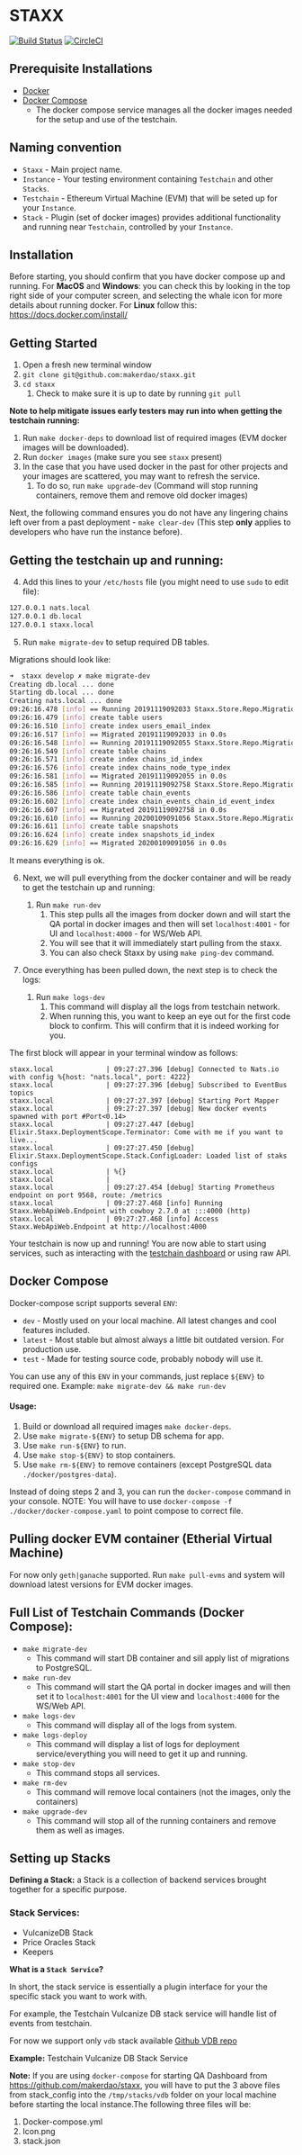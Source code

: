 # STAXX
[![Build Status](https://travis-ci.org/makerdao/staxx.svg?branch=master)](https://travis-ci.org/makerdao/staxx)
[![CircleCI](https://circleci.com/gh/makerdao/staxx.svg?style=svg)](https://circleci.com/gh/makerdao/staxx)


## Prerequisite Installations
- [Docker](https://docs.docker.com/get-docker/)
- [Docker Compose](https://docs.docker.com/compose/)
  - The docker compose service manages all the docker images needed for the setup and use of the testchain.


## Naming convention

 - `Staxx` - Main project name.
 - `Instance` - Your testing environment containing `Testchain` and other `Stacks`.
 - `Testchain` - Ethereum Virtual Machine (EVM) that will be seted up for your `Instance`.
 - `Stack` - Plugin (set of docker images) provides additional functionality and running near `Testchain`, controlled by your `Instance`.

## Installation

Before starting, you should confirm that you have docker compose up and running.
For **MacOS** and **Windows**: you can check this by looking in the top right side of your computer screen, and selecting the whale icon for more details about running docker.
For **Linux** follow this: https://docs.docker.com/install/

## Getting Started

1. Open a fresh new terminal window
2. `git clone git@github.com:makerdao/staxx.git`
3. `cd staxx`
    1. Check to make sure it is up to date by running `git pull`


**Note to help mitigate issues early testers may run into when getting the testchain running:**

1. Run `make docker-deps` to download list of required images (EVM docker images will be downloaded).
2. Run `docker images` (make sure you see `staxx` present)
3. In the case that you have used docker in the past for other projects and your images are scattered, you may want to refresh the service.
    1. To do so, run `make upgrade-dev` (Command will stop running containers, remove them and remove old docker images)


Next, the following command ensures you do not have any lingering chains left over from a past deployment  - `make clear-dev` (This step **only** applies to developers who have run the instance before).

## Getting the testchain up and running:
4. Add this lines to your `/etc/hosts` file (you might need to use `sudo` to edit file): 

```txt
127.0.0.1 nats.local
127.0.0.1 db.local
127.0.0.1 staxx.local
```

5. Run `make migrate-dev` to setup required DB tables.

Migrations should look like:
```bash
➜  staxx develop ✗ make migrate-dev
Creating db.local ... done
Starting db.local ... done
Creating nats.local ... done
09:26:16.478 [info] == Running 20191119092033 Staxx.Store.Repo.Migrations.Users.change/0 forward
09:26:16.479 [info] create table users
09:26:16.510 [info] create index users_email_index
09:26:16.517 [info] == Migrated 20191119092033 in 0.0s
09:26:16.548 [info] == Running 20191119092055 Staxx.Store.Repo.Migrations.Chain.change/0 forward
09:26:16.549 [info] create table chains
09:26:16.571 [info] create index chains_id_index
09:26:16.576 [info] create index chains_node_type_index
09:26:16.581 [info] == Migrated 20191119092055 in 0.0s
09:26:16.585 [info] == Running 20191119092758 Staxx.Store.Repo.Migrations.ChainEvents.change/0 forward
09:26:16.586 [info] create table chain_events
09:26:16.602 [info] create index chain_events_chain_id_event_index
09:26:16.607 [info] == Migrated 20191119092758 in 0.0s
09:26:16.610 [info] == Running 20200109091056 Staxx.Store.Repo.Migrations.CreateSnapshotsTable.change/0 forward
09:26:16.611 [info] create table snapshots
09:26:16.624 [info] create index snapshots_id_index
09:26:16.629 [info] == Migrated 20200109091056 in 0.0s
```

It means everything is ok. 

6. Next, we will pull everything from the docker container and will be ready to get the testchain up and running:
    1. Run `make run-dev`
        1. This step pulls all the images from docker down and will start the QA portal in docker images and then will set `localhost:4001` - for UI and `localhost:4000` - for WS/Web API.
        2. You will see that it will immediately start pulling from the staxx.
        3. You can also check Staxx by using `make ping-dev` command.

7. Once everything has been pulled down, the next step is to check the logs:
    1. Run `make logs-dev`
        1. This command will display all the logs from testchain network.
        2. When running this, you want to keep an eye out for the first code block to confirm. This will confirm that it is indeed working for you.


The first block will appear in your terminal window as follows:

```
staxx.local             | 09:27:27.396 [debug] Connected to Nats.io with config %{host: "nats.local", port: 4222}
staxx.local             | 09:27:27.396 [debug] Subscribed to EventBus topics
staxx.local             | 09:27:27.397 [debug] Starting Port Mapper
staxx.local             | 09:27:27.397 [debug] New docker events spawned with port #Port<0.14>
staxx.local             | 09:27:27.447 [debug] Elixir.Staxx.DeploymentScope.Terminator: Come with me if you want to live...
staxx.local             | 09:27:27.450 [debug] Elixir.Staxx.DeploymentScope.Stack.ConfigLoader: Loaded list of staks configs
staxx.local             | %{}
staxx.local             |
staxx.local             | 09:27:27.454 [debug] Starting Prometheus endpoint on port 9568, route: /metrics
staxx.local             | 09:27:27.468 [info] Running Staxx.WebApiWeb.Endpoint with cowboy 2.7.0 at :::4000 (http)
staxx.local             | 09:27:27.468 [info] Access Staxx.WebApiWeb.Endpoint at http://localhost:4000
```

Your testchain is now up and running! You are now able to start using services, such as interacting with the [testchain dashboard](https://github.com/makerdao/testchain-dashboard) or using raw API.

## Docker Compose

Docker-compose script supports several `ENV`:
 - `dev` - Mostly used on your local machine. All latest changes and cool features included.
 - `latest` - Most stable but almost always a little bit outdated version. For production use.
 - `test` - Made for testing source code, probably nobody will use it. 

You can use any of this `ENV` in your commands, just replace `${ENV}` to required one.
Example: `make migrate-dev && make run-dev`

#### Usage: 

1. Build or download all required images `make docker-deps`.
2. Use `make migrate-${ENV}` to setup DB schema for app.
3. Use `make run-${ENV}` to run.
4. Use `make stop-${ENV}` to stop containers.
5. Use `make rm-${ENV}` to remove containers (except PostgreSQL data `./docker/postgres-data`).

Instead of doing steps 2 and 3, you can run the `docker-compose` command in your console.
NOTE: You will have to use `docker-compose -f ./docker/docker-compose.yaml` to point compose to correct file.


## Pulling docker EVM container (Etherial Virtual Machine)

For now only `geth|ganache` supported.
Run `make pull-evms` and system will download latest versions for EVM docker images.

## Full List of Testchain Commands (Docker Compose):

- `make migrate-dev`
    - This command will start DB container and sill apply list of migrations to PostgreSQL.
- `make run-dev`
    - This command will start the QA portal in docker images and will then set it to  `localhost:4001` for the UI view and `localhost:4000` for the WS/Web API.
- `make logs-dev`
    - This command will display all of the logs from system.
- `make logs-deploy`
    - This command will display a list of logs for deployment service/everything you will need to get it up and running.
- `make stop-dev`
    - This command stops all services.
- `make rm-dev`
    - This command will remove local containers (not the images, only the containers)
- `make upgrade-dev`
    - This command will stop all of the running containers and remove them as well as images.

## Setting up Stacks

**Defining a Stack:** a Stack is a collection of backend services brought together for a specific purpose.


### Stack Services:
- VulcanizeDB Stack
- Price Oracles Stack
- Keepers

**What is a `Stack Service`?**

In short, the stack service is essentially a plugin interface for your the specific stack you want to work with.

For example, the Testchain Vulcanize DB stack service will handle list of events from testchain.

For now we support only `vdb` stack available
[Github VDB repo](https://github.com/makerdao/testchain-stack-vdb)

**Example:** Testchain Vulcanize DB Stack Service

**Note:** If you are using `docker-compose` for starting QA Dashboard from https://github.com/makerdao/staxx, you will have to put the 3 above files from stack_config into the `/tmp/stacks/vdb` folder on your local machine before starting the local instance.The following three files will be:

1. Docker-compose.yml
2. Icon.png
3. stack.json
